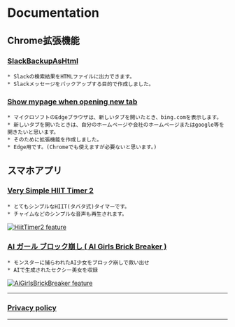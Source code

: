 # Documentation

## Chrome拡張機能

### [SlackBackupAsHtml](/#/md/SlackBackupAsHtml/README)
    * Slackの検索結果をHTMLファイルに出力できます。
    * Slackメッセージをバックアップする目的で作成しました。

### [Show mypage when opening new tab](/#/md/Show_mypage_when_opening_new_tab/README)
    * マイクロソフトのEdgeブラウザは、新しいタブを開いたとき、bing.comを表示します。
    * 新しいタブを開いたときは、自分のホームページや会社のホームページまたはgoogle等を開きたいと思います。
    * そのために拡張機能を作成しました。
    * Edge用です。(Chromeでも使えますが必要ないと思います。)

## スマホアプリ

### [Very Simple HIIT Timer 2](/#/md/HiitTimer2/README)
    * とてもシンプルなHIIT(タバタ式)タイマーです。
    * チャイムなどのシンプルな音声も再生されます。

[![HiitTimer2 feature](https://tomomori.github.io/documents/HiitTimer2/%E3%83%95%E3%82%A3%E3%83%BC%E3%83%81%E3%83%A3%E3%83%BC.jpg "HiitTimer2 feature")](/#/md/HiitTimer2/README)

### [AI ガール ブロック崩し ( AI Girls Brick Breaker )](/#/md/AiGirlsBrickBreaker/README)
    * モンスターに捕らわれたAI少女をブロック崩しで救い出せ
    * AIで生成されたセクシー美女を収録

[![AiGirlsBrickBreaker feature](https://tomomori.github.io/documents/AiGirlsBrickBreaker/%E3%83%95%E3%82%A3%E3%83%BC%E3%83%81%E3%83%A3%E3%83%BC.png "AiGirlsBrickBreaker feature")](/#/md/AiGirlsBrickBreaker/README)

---
### [Privacy policy](/#/md/privacy)

---